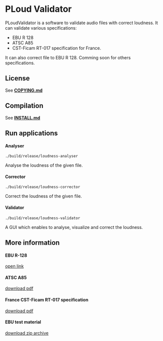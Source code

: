 # PLoud Validator

PLoudValidator is a software to validate audio files with correct loudness.
It can validate various specifications:

* EBU R 128
* ATSC A85
* CST-Ficam RT-017 specification for France.

It can also correct file to EBU R 128.
Comming soon for others specifications.


## License

See [**COPYING.md**](COPYING.md)

## Compilation

See [**INSTALL.md**](INSTALL.md)


## Run applications

#### Analyser
```
./build/release/loudness-analyser
```

Analyse the loudness of the given file.

#### Corrector
```
./build/release/loudness-corrector
```

Correct the loudness of the given file.

#### Validator
```
./build/release/loudness-validator
```

A GUI which enables to analyse, visualize and correct the loudness.


## More information 

#### EBU R-128  
[open link](http://tech.ebu.ch/loudness)

#### ATSC A85  
[download pdf](www.atsc.org/cms/standards/a_85-2011a.pdf)

#### France CST-Ficam RT-017 specification  
[download pdf](http://www.arpp-pub.org/IMG/pdf/140911_-_Pub_TV_et_intensite_sonore_v-def-2.pdf)

#### EBU test material  
[download zip archive](http://tech.ebu.ch/webdav/site/tech/shared/testmaterial/ebu-loudness-test-setv03.zip)

